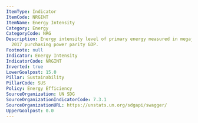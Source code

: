 ```yaml
---
ItemType: Indicator
ItemCode: NRGINT
ItemName: Energy Intensity
Category: Energy
CategoryCode: NRG
Description: Energy intensity level of primary energy measured in megajoules per constant
  2017 purchasing power parity GDP.
Footnote: null
Indicator: Energy Intensity
IndicatorCode: NRGINT
Inverted: true
LowerGoalpost: 15.0
Pillar: Sustainability
PillarCode: SUS
Policy: Energy Efficiency
SourceOrganization: UN SDG
SourceOrganizationIndicatorCode: 7.3.1
SourceOrganizationURL: https://unstats.un.org/sdgapi/swagger/
UpperGoalpost: 0.0
---
```


